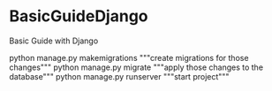 # BasicGuideDjango
Basic Guide with Django

python manage.py makemigrations
	"""create migrations for those changes"""
python manage.py migrate
	"""apply those changes to the database"""
python manage.py runserver
	"""start project"""
	
